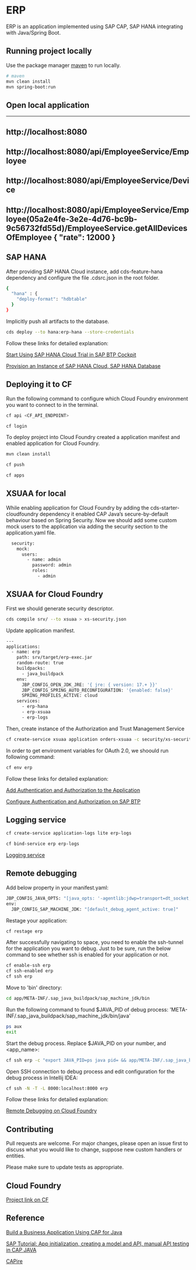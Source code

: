 # ERP

ERP is an application implemented using SAP CAP, SAP HANA integrating with Java/Spring Boot.

## Running project locally

Use the package manager [maven](https://maven.apache.org/) to run locally.

```bash
# maven
mvn clean install
mvn spring-boot:run
```

## Open local application

---------------------
http://localhost:8080
---------------------
http://localhost:8080/api/EmployeeService/Employee
---------------------
http://localhost:8080/api/EmployeeService/Device
---------------------
http://localhost:8080/api/EmployeeService/Employee(05a2e4fe-3e2e-4d76-bc9b-9c56732fd55d)/EmployeeService.getAllDevicesOfEmployee
{ 
    "rate": 12000
}
---------------------
## SAP HANA

After providing SAP HANA Cloud instance, add cds-feature-hana dependency and configure the file .cdsrc.json in the root folder.

```bash
{
  "hana" : {
    "deploy-format": "hdbtable"
  }
}
```

Implicitly push all artifacts to the database.

```bash
cds deploy --to hana:erp-hana --store-credentials
```

Follow these links for detailed explanation:

[Start Using SAP HANA Cloud Trial in SAP BTP Cockpit](https://developers.sap.com/tutorials/hana-cloud-mission-trial-2.html)

[Provision an Instance of SAP HANA Cloud, SAP HANA Database](https://developers.sap.com/tutorials/hana-cloud-mission-trial-3.html)


## Deploying it to CF

Run the following command to configure which Cloud Foundry environment you want to connect to in the terminal.

```bash
cf api <CF_API_ENDPOINT>

cf login
```

To deploy project into Cloud Foundry created a application manifest and enabled application for Cloud Foundry.

```bash
mvn clean install

cf push

cf apps
```

## XSUAA for local

While enabling application for Cloud Foundry by adding the cds-starter-cloudfoundry dependency it enabled CAP Java’s secure-by-default behaviour based on Spring Security. Now we should add some custom mock users to the application via adding the security section to the application.yaml file.

```bash
  security:
    mock:
      users:
        - name: admin
          password: admin
          roles:
            - admin
```

## XSUAA for Cloud Foundry

First we should generate security descriptor.

```bash
cds compile srv/ --to xsuaa > xs-security.json
```

Update application manifest.

```bash
---
applications:
  - name: erp
    path: srv/target/erp-exec.jar
    random-route: true
    buildpacks:
      - java_buildpack
    env:
      JBP_CONFIG_OPEN_JDK_JRE: '{ jre: { version: 17.+ }}'
      JBP_CONFIG_SPRING_AUTO_RECONFIGURATION: '{enabled: false}'
      SPRING_PROFILES_ACTIVE: cloud
    services:
      - erp-hana
      - erp-xsuaa
      - erp-logs
```

Then, create instance of the Authorization and Trust Management Service

```bash
cf create-service xsuaa application orders-xsuaa -c security/xs-security.json
```

In order to get environment variables for OAuth 2.0, we shoould run following command:

```bash
cf env erp
```

Follow these links for detailed explanation:

[Add Authentication and Authorization to the Application](https://developers.sap.com/tutorials/cp-cap-java-security-local.html)

[Configure Authentication and Authorization on SAP BTP](https://developers.sap.com/tutorials/cp-cap-java-security-cf.html)

## Logging service

```bash
cf create-service application-logs lite erp-logs

cf bind-service erp erp-logs
```
[Logging service](https://help.sap.com/docs/application-logging-service/sap-application-logging-service/sap-application-logging-service-for-cloud-foundry-environment)

## Remote debugging

Add below property in your manifest.yaml:

```bash
JBP_CONFIG_JAVA_OPTS: "[java_opts: '-agentlib:jdwp=transport=dt_socket,address=8000,server=y,suspend=n,onjcmd=y']"
env:
  JBP_CONFIG_SAP_MACHINE_JDK: "[default_debug_agent_active: true]"
```

Restage your application:

```bash
cf restage erp
```

After successfully navigating to space, you need to enable the ssh-tunnel for the application you want to debug. Just to be sure, run the below command to see whether ssh is enabled for your application or not. 

```bash
cf enable-ssh erp
cf ssh-enabled erp
cf ssh erp
```

Move to 'bin' directory:

```bash
cd app/META-INF/.sap_java_buildpack/sap_machine_jdk/bin
```

Run the following command to found $JAVA_PID of debug process:
'META-INF/.sap_java_buildpack/sap_machine_jdk/bin/java'

```bash
ps aux
exit
```

Start the debug process. Replace $JAVA_PID on your number, and <app_name>:

```bash
cf ssh erp -c "export JAVA_PID=ps java pid= && app/META-INF/.sap_java_buildpack/sap_machine_jdk/bin/jcmd $JAVA_PID VM.start_java_debugging"
```

Open SSH connection to debug process and edit configuration for the debug process in Intellij IDEA:

```bash
cf ssh -N -T -L 8000:localhost:8000 erp
```

Follow these links for detailed explanation:

[Remote Debugging on Cloud Foundry](https://blogs.sap.com/2019/07/24/remote-debugging-on-cloud-foundry/)

## Contributing

Pull requests are welcome. For major changes, please open an issue first
to discuss what you would like to change, suppose new custom handlers or entities.

Please make sure to update tests as appropriate.

## Cloud Foundry

[Project link on CF](https://erp-active-rabbit-hd.cfapps.us10-001.hana.ondemand.com)

## Reference

[Build a Business Application Using CAP for Java](https://developers.sap.com/mission.cap-java-app.html)

[SAP Tutorial: App initialization, creating a model and API, manual API testing in CAP JAVA](https://medium.com/nerd-for-tech/sap-tutorial-complete-cap-java-part-1-fc1868c7bbba)

[CAPire](https://cap.cloud.sap/docs/about/)
